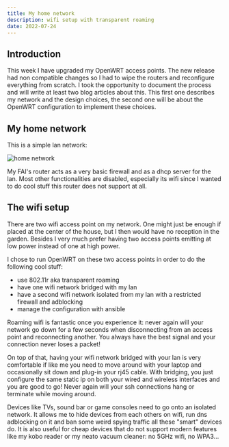 ```yaml
---
title: My home network
description: wifi setup with transparent roaming
date: 2022-07-24
---
```


## Introduction

This week I have upgraded my OpenWRT access points. The new release had non compatible changes so I had to wipe the routers and reconfigure everything from scratch. I took the opportunity to document the process and will write at least two blog articles about this. This first one describes my network and the design choices, the second one will be about the OpenWRT configuration to implement these choices.

## My home network

This is a simple lan network:

![home network](/static/home.drawio.svg)

My FAI's router acts as a very basic firewall and as a dhcp server for the lan. Most other functionalities are disabled, especially its wifi since I wanted to do cool stuff this router does not support at all.

## The wifi setup

There are two wifi access point on my network. One might just be enough if placed at the center of the house, but I then would have no reception in the garden. Besides I very much prefer having two access points emitting at low power instead of one at high power.

I chose to run OpenWRT on these two access points in order to do the following cool stuff:
- use 802.11r aka transparent roaming
- have one wifi network bridged with my lan
- have a second wifi network isolated from my lan with a restricted firewall and adblocking
- manage the configuration with ansible

Roaming wifi is fantastic once you experience it: never again will your network go down for a few seconds when disconnecting from an access point and reconnecting another. You always have the best signal and your connection never loses a packet!

On top of that, having your wifi network bridged with your lan is very comfortable if like me you need to move around with your laptop and occasionally sit down and plug-in your rj45 cable. With bridging, you just configure the same static ip on both your wired and wireless interfaces and you are good to go! Never again will your ssh connections hang or terminate while moving around.

Devices like TVs, sound bar or game consoles need to go onto an isolated network. It allows me to hide devices from each others on wifi, run dns adblocking on it and ban some weird spying traffic all these "smart" devices do. It is also useful for cheap devices that do not support modern features like my kobo reader or my neato vacuum cleaner: no 5GHz wifi, no WPA3...
